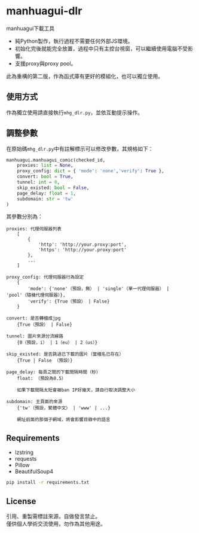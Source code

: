 # manhuagui-dlr

manhuagui下載工具  
* 純Python製作，執行過程不需要任何外部JS環境。  
* 初始化完後就能完全放置，過程中只有主控台視窗，可以繼續使用電腦不受影響。  
* 支援proxy與proxy pool。
  
此為重構的第二版，作為函式庫有更好的模組化，也可以獨立使用。

## 使用方式
作為獨立使用請直接執行`mhg_dlr.py`，並依互動提示操作。

## 調整參數
在原始碼`mhg_dlr.py`中有註解標示可以修改參數，其規格如下：
```py
manhuagui.manhuagui_comic(checked_id,
    proxies: list = None,
    proxy_config: dict = { 'mode': 'none','verify': True },
    convert: bool = True,
    tunnel: int = 0,
    skip_existed: bool = False,
    page_delay: float = 1,
    subdomain: str = 'tw'
)
```
其參數分別為：
```
proxies: 代理伺服器列表
    [
        {
            'http': 'http://your.proxy:port',
            'https': 'http://your.proxy:port'
        },
        ...
    ]

proxy_config: 代理伺服器行為設定
    {
        'mode': {'none'（預設，無） | 'single'（單一代理伺服器） | 'pool'（隨機代理伺服器）},
        'verify': {True（預設） | False}
    }

convert: 是否轉檔成jpg
    {True（預設） | False}

tunnel: 圖片來源分流線路
    {0（預設，i） | 1（eu） | 2（us）}

skip_existed: 是否跳過已下載的圖片（當檔名已存在）
    {True | False （預設）}

page_delay: 每頁之間的下載間隔時間（秒）
    float: （預設為0.5）

    如果下載間隔太短會被ban IP好幾天，請自行取決調整大小

subdomain: 主頁面的來源
    {'tw'（預設，繁體中文） | 'www' | ...}

    網址前面的那個子網域，將會影響目錄中的語言
```
## Requirements
* lzstring
* requests
* Pillow
* BeautifulSoup4

```bash
pip install -r requirements.txt
```

## License
引用、重製需標註來源，自做發言禁止。  
僅供個人學術交流使用，勿作為其他用途。